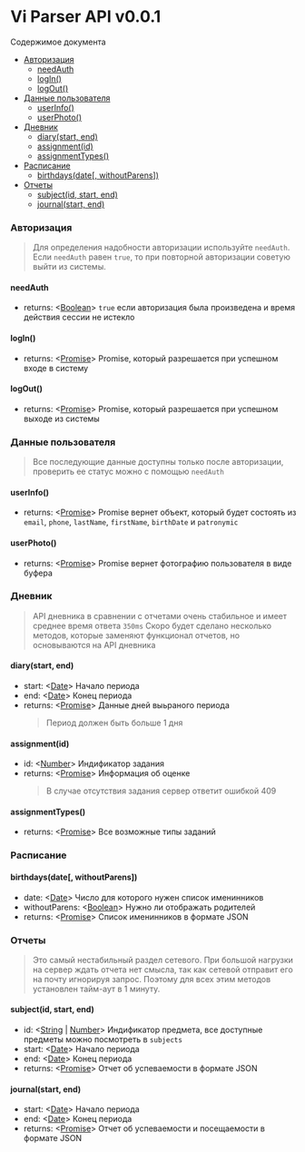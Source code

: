 # Vi Parser API v0.0.1

Содержимое документа

- [Авторизация](#авторизация)
  - [needAuth](#needauth)
  - [logIn()](#login)
  - [logOut()](#logout)
- [Данные пользователя](#данные-пользователя)
  - [userInfo()](#userinfo)
  - [userPhoto()](#userphoto)
- [Дневник](#дневник)
  - [diary(start, end)](#diarystart-end)
  - [assignment(id)](#assignmentid)
  - [assignmentTypes()](#assignmentTypes)
- [Расписание](#расписание)
  - [birthdays(date[, withoutParens])](#birthdaysdate-withoutParens)
- [Отчеты](#отчеты)
  - [subject(id, start, end)](#subjectid-start-end)
  - [journal(start, end)](#journalstart-end)

### Авторизация

> Для определения надобности авторизации используйте `needAuth`.
> Если `needAuth` равен `true`, то при повторной авторизации советую выйти из системы.

#### needAuth

- returns: <[Boolean]> `true` если авторизация была произведена и время действия сессии не истекло

#### logIn()

- returns: <[Promise]> Promise, который разрешается при успешном входе в систему

#### logOut()

- returns: <[Promise]> Promise, который разрешается при успешном выходе из системы

### Данные пользователя

> Все последующие данные доступны только после авторизации, проверить ее статус можно с помощью `needAuth`

#### userInfo()

- returns: <[Promise]> Promise вернет объект, который будет состоять из `email`, `phone`, `lastName`, `firstName`, `birthDate` и `patronymic`

#### userPhoto()

- returns: <[Promise]> Promise вернет фотографию пользователя в виде буфера

### Дневник

> API дневника в сравнении с отчетами очень стабильное и имеет среднее время ответа `350ms`
> Скоро будет сделано несколько методов, которые заменяют функционал отчетов, но основываются на API дневника

#### diary(start, end)

- start: <[Date]> Начало периода
- end: <[Date]> Конец периода
- returns: <[Promise]> Данные дней выьраного периода
  > Период должен быть больше 1 дня

#### assignment(id)

- id: <[Number]> Индификатор задания
- returns: <[Promise]> Информация об оценке
  > В случае отсутствия задания сервер ответит ошибкой 409

#### assignmentTypes()

- returns: <[Promise]> Все возможные типы заданий

### Расписание

#### birthdays(date[, withoutParens])
- date: <[Date]> Число для которого нужен список именинников
- withoutParens: <[Boolean]> Нужно ли отображать родителей
- returns: <[Promise]> Список именинников в формате JSON

### Отчеты

> Это самый нестабильный раздел сетевого. При большой нагрузки на сервер ждать отчета нет смысла, так как сетевой отправит его на почту игнорируя запрос. Поэтому для всех этим методов установлен тайм-аут в 1 минуту.

#### subject(id, start, end)

- id: <[String] | [Number]> Индификатор предмета, все доступные предметы можно посмотреть в `subjects`
- start: <[Date]> Начало периода
- end: <[Date]> Конец периода
- returns: <[Promise]> Отчет об успеваемости в формате JSON

#### journal(start, end)

- start: <[Date]> Начало периода
- end: <[Date]> Конец периода
- returns: <[Promise]> Отчет об успеваемости и посещаемости в формате JSON

[boolean]: https://developer.mozilla.org/ru/docs/Web/JavaScript/Reference/Global_Objects/Boolean
[date]: https://developer.mozilla.org/ru/docs/Web/JavaScript/Reference/Global_Objects/Date
[string]: https://developer.mozilla.org/ru/docs/Web/JavaScript/Reference/Global_Objects/String
[number]: https://developer.mozilla.org/ru/docs/Web/JavaScript/Reference/Global_Objects/Number
[promise]: https://developer.mozilla.org/en-US/docs/Web/JavaScript/Reference/Global_Objects/Promise
